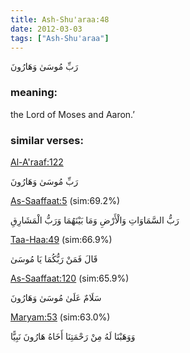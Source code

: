```yaml
---
title: Ash-Shu'araa:48
date: 2012-03-03
tags: ["Ash-Shu'araa"]
---
```

رَبِّ مُوسَىٰ وَهَارُونَ
### meaning: 
the Lord of Moses and Aaron.’
### similar verses: 

[Al-A'raaf:122](/7/122)

رَبِّ مُوسَىٰ وَهَارُونَ

[As-Saaffaat:5](/37/5) (sim:69.2%)

رَبُّ السَّمَاوَاتِ وَالْأَرْضِ وَمَا بَيْنَهُمَا وَرَبُّ الْمَشَارِقِ

[Taa-Haa:49](/20/49) (sim:66.9%)

قَالَ فَمَنْ رَبُّكُمَا يَا مُوسَىٰ

[As-Saaffaat:120](/37/120) (sim:65.9%)

سَلَامٌ عَلَىٰ مُوسَىٰ وَهَارُونَ

[Maryam:53](/19/53) (sim:63.0%)

وَوَهَبْنَا لَهُ مِنْ رَحْمَتِنَا أَخَاهُ هَارُونَ نَبِيًّا

